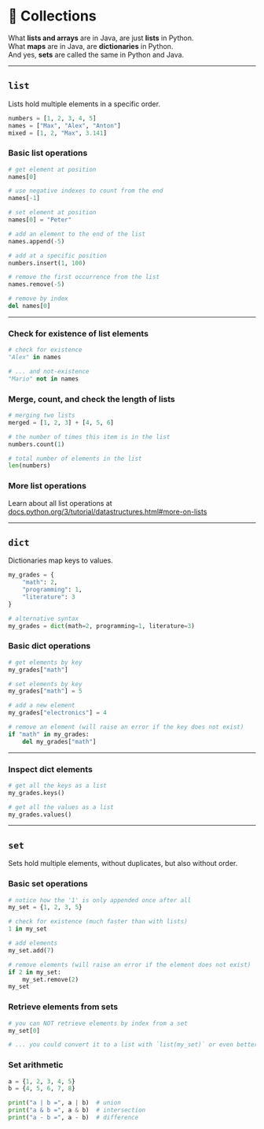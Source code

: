 <!-- .slide: id="collections" -->

# 🐍 Collections
<!-- .element: class="headline" -->

What **lists and arrays** are in Java, are just **lists** in Python.  
What **maps** are in Java, are **dictionaries** in Python.  
And yes, **sets** are called the same in Python and Java.

---

## `list`

Lists hold multiple elements in a specific order.

```py
numbers = [1, 2, 3, 4, 5]
names = ["Max", "Alex", "Anton"]
mixed = [1, 2, "Max", 3.141]
```

### Basic list operations

```py
# get element at position
names[0]

# use negative indexes to count from the end
names[-1]

# set element at position
names[0] = "Peter"

# add an element to the end of the list
names.append(-5)

# add at a specific position
numbers.insert(1, 100)

# remove the first occurrence from the list
names.remove(-5)

# remove by index
del names[0]
```

---

### Check for existence of list elements

```py
# check for existence
"Alex" in names

# ... and not-existence
"Mario" not in names
```

### Merge, count, and check the length of lists

```py
# merging two lists
merged = [1, 2, 3] + [4, 5, 6]

# the number of times this item is in the list
numbers.count(1)

# total number of elements in the list
len(numbers)
```

### More list operations

Learn about all list operations at [docs.python.org/3/tutorial/datastructures.html#more-on-lists](https://docs.python.org/3/tutorial/datastructures.html#more-on-lists)

---

## `dict`

Dictionaries map keys to values.

```py
my_grades = {
    "math": 2,
    "programming": 1,
    "literature": 3
}

# alternative syntax
my_grades = dict(math=2, programming=1, literature=3)
```

### Basic dict operations

```py
# get elements by key
my_grades["math"]

# set elements by key
my_grades["math"] = 5

# add a new element
my_grades["electronics"] = 4

# remove an element (will raise an error if the key does not exist)
if "math" in my_grades:
    del my_grades["math"]
```

---

### Inspect dict elements

```py
# get all the keys as a list
my_grades.keys()

# get all the values as a list
my_grades.values()
```

---

## `set`

Sets hold multiple elements, without duplicates, but also without order.

### Basic set operations

```py
# notice how the '1' is only appended once after all
my_set = {1, 2, 3, 5}

# check for existence (much faster than with lists)
1 in my_set

# add elements
my_set.add(7)

# remove elements (will raise an error if the element does not exist)
if 2 in my_set:
    my_set.remove(2)
my_set
```

### Retrieve elements from sets

```py
# you can NOT retrieve elements by index from a set
my_set[0]

# ... you could convert it to a list with `list(my_set)` or even better: use an iterator
```

### Set arithmetic

```py
a = {1, 2, 3, 4, 5}
b = {4, 5, 6, 7, 8}

print("a | b =", a | b)  # union
print("a & b =", a & b)  # intersection
print("a - b =", a - b)  # difference
```
